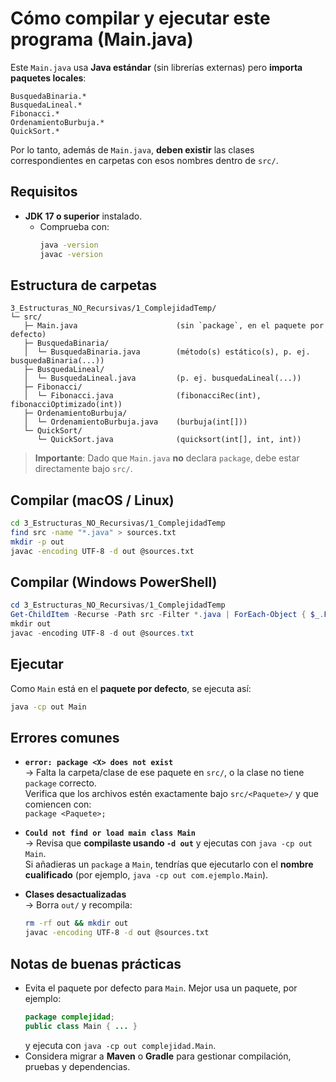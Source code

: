 # Cómo compilar y ejecutar este programa (Main.java)

Este `Main.java` usa **Java estándar** (sin librerías externas) pero **importa paquetes locales**:
```
BusquedaBinaria.*
BusquedaLineal.*
Fibonacci.*
OrdenamientoBurbuja.*
QuickSort.*
```
Por lo tanto, además de `Main.java`, **deben existir** las clases correspondientes en carpetas con esos nombres dentro de `src/`.

## Requisitos
- **JDK 17 o superior** instalado.
  - Comprueba con:
    ```bash
    java -version
    javac -version
    ```

## Estructura de carpetas

```
3_Estructuras_NO_Recursivas/1_ComplejidadTemp/
└─ src/
   ├─ Main.java                      (sin `package`, en el paquete por defecto)
   ├─ BusquedaBinaria/
   │  └─ BusquedaBinaria.java        (método(s) estático(s), p. ej. busquedaBinaria(...))
   ├─ BusquedaLineal/
   │  └─ BusquedaLineal.java         (p. ej. busquedaLineal(...))
   ├─ Fibonacci/
   │  └─ Fibonacci.java              (fibonacciRec(int), fibonacciOptimizado(int))
   ├─ OrdenamientoBurbuja/
   │  └─ OrdenamientoBurbuja.java    (burbuja(int[]))
   └─ QuickSort/
      └─ QuickSort.java              (quicksort(int[], int, int))
```

> **Importante**: Dado que `Main.java` **no** declara `package`, debe estar directamente bajo `src/`.  

## Compilar (macOS / Linux)
```bash
cd 3_Estructuras_NO_Recursivas/1_ComplejidadTemp
find src -name "*.java" > sources.txt
mkdir -p out
javac -encoding UTF-8 -d out @sources.txt
```

## Compilar (Windows PowerShell)
```powershell
cd 3_Estructuras_NO_Recursivas/1_ComplejidadTemp
Get-ChildItem -Recurse -Path src -Filter *.java | ForEach-Object { $_.FullName } > sources.txt
mkdir out
javac -encoding UTF-8 -d out @sources.txt
```

## Ejecutar
Como `Main` está en el **paquete por defecto**, se ejecuta así:
```bash
java -cp out Main
```

## Errores comunes
- **`error: package <X> does not exist`**  
  → Falta la carpeta/clase de ese paquete en `src/`, o la clase no tiene `package` correcto.  
  Verifica que los archivos estén exactamente bajo `src/<Paquete>/` y que comiencen con:  
  `package <Paquete>;`

- **`Could not find or load main class Main`**  
  → Revisa que **compilaste usando `-d out`** y ejecutas con `java -cp out Main`.  
  Si añadieras un `package` a `Main`, tendrías que ejecutarlo con el **nombre cualificado** (por ejemplo, `java -cp out com.ejemplo.Main`).

- **Clases desactualizadas**  
  → Borra `out/` y recompila:
  ```bash
  rm -rf out && mkdir out
  javac -encoding UTF-8 -d out @sources.txt
  ```

## Notas de buenas prácticas
- Evita el paquete por defecto para `Main`. Mejor usa un paquete, por ejemplo:
  ```java
  package complejidad;
  public class Main { ... }
  ```
  y ejecuta con `java -cp out complejidad.Main`.
- Considera migrar a **Maven** o **Gradle** para gestionar compilación, pruebas y dependencias.
